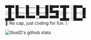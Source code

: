 ▀█▀ █── █── █──█ █▀▀ ▀█▀ ░█▀▀▄ \
░█─ █── █── █──█ ▀▀█ ░█─ ░█─░█ \
▄█▄ ▀▀▀ ▀▀▀ ─▀▀▀ ▀▀▀ ▄█▄ ░█▄▄▀ \
        🐳 No cap, just coding for fun. \

<img align="center" src="https://github-readme-stats.vercel.app/api?username=IllusID&show_icons=true&theme=dark&line_height=27" alt="IllusID's github stats"/>
